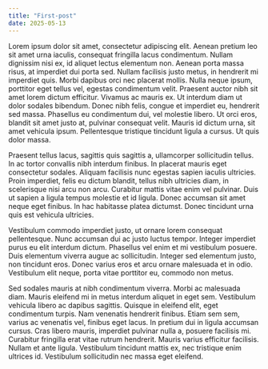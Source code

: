 ```yaml
---
title: "First-post"
date: 2025-05-13
---
```


Lorem ipsum dolor sit amet, consectetur adipiscing elit. Aenean pretium leo sit amet urna iaculis, consequat fringilla lacus condimentum. Nullam dignissim nisi ex, id aliquet lectus elementum non. Aenean porta massa risus, at imperdiet dui porta sed. Nullam facilisis justo metus, in hendrerit mi imperdiet quis. Morbi dapibus orci nec placerat mollis. Nulla neque ipsum, porttitor eget tellus vel, egestas condimentum velit. Praesent auctor nibh sit amet lorem dictum efficitur. Vivamus ac mauris ex. Ut interdum diam ut dolor sodales bibendum. Donec nibh felis, congue et imperdiet eu, hendrerit sed massa. Phasellus eu condimentum dui, vel molestie libero. Ut orci eros, blandit sit amet justo at, pulvinar consequat velit. Mauris id dictum urna, sit amet vehicula ipsum. Pellentesque tristique tincidunt ligula a cursus. Ut quis dolor massa.

Praesent tellus lacus, sagittis quis sagittis a, ullamcorper sollicitudin tellus. In ac tortor convallis nibh interdum finibus. In placerat mauris eget consectetur sodales. Aliquam facilisis nunc egestas sapien iaculis ultricies. Proin imperdiet, felis eu dictum blandit, tellus nibh ultricies diam, in scelerisque nisi arcu non arcu. Curabitur mattis vitae enim vel pulvinar. Duis ut sapien a ligula tempus molestie et id ligula. Donec accumsan sit amet neque eget finibus. In hac habitasse platea dictumst. Donec tincidunt urna quis est vehicula ultricies.

Vestibulum commodo imperdiet justo, ut ornare lorem consequat pellentesque. Nunc accumsan dui ac justo luctus tempor. Integer imperdiet purus eu elit interdum dictum. Phasellus vel enim et mi vestibulum posuere. Duis elementum viverra augue ac sollicitudin. Integer sed elementum justo, non tincidunt eros. Donec varius eros et arcu ornare malesuada et in odio. Vestibulum elit neque, porta vitae porttitor eu, commodo non metus.

Sed sodales mauris at nibh condimentum viverra. Morbi ac malesuada diam. Mauris eleifend mi in metus interdum aliquet in eget sem. Vestibulum vehicula libero ac dapibus sagittis. Quisque in eleifend elit, eget condimentum turpis. Nam venenatis hendrerit finibus. Etiam sem sem, varius ac venenatis vel, finibus eget lacus. In pretium dui in ligula accumsan cursus. Cras libero mauris, imperdiet pulvinar nulla a, posuere facilisis mi. Curabitur fringilla erat vitae rutrum hendrerit. Mauris varius efficitur facilisis. Nullam et ante ligula. Vestibulum tincidunt mattis ex, nec tristique enim ultrices id. Vestibulum sollicitudin nec massa eget eleifend.